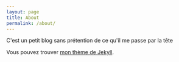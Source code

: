 ```yaml
---
layout: page
title: About
permalink: /about/
---
```


C'est un petit blog sans prétention de ce qu'il me passe par la tête

Vous pouvez trouver [mon thème de Jekyll](https://github.com/Isammoc/jekyll-theme).

